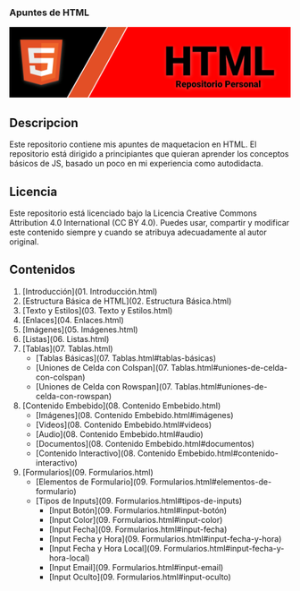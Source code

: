 ### Apuntes de HTML 

<img src="/Resources/bhtml.png">

## Descripcion

Este repositorio contiene mis apuntes de maquetacion en HTML. El repositorio está dirigido a principiantes que quieran aprender los conceptos básicos de JS, basado un poco en mi experiencia como autodidacta.

## Licencia

Este repositorio está licenciado bajo la Licencia Creative Commons Attribution 4.0 International (CC BY 4.0). Puedes usar, compartir y modificar este contenido siempre y cuando se atribuya adecuadamente al autor original.


## Contenidos

1. [Introducción](01. Introducción.html)
2. [Estructura Básica de HTML](02. Estructura Básica.html)
3. [Texto y Estilos](03. Texto y Estilos.html)
4. [Enlaces](04. Enlaces.html)
5. [Imágenes](05. Imágenes.html)
6. [Listas](06. Listas.html)
7. [Tablas](07. Tablas.html)
    - [Tablas Básicas](07. Tablas.html#tablas-básicas)
    - [Uniones de Celda con Colspan](07. Tablas.html#uniones-de-celda-con-colspan)
    - [Uniones de Celda con Rowspan](07. Tablas.html#uniones-de-celda-con-rowspan)
8. [Contenido Embebido](08. Contenido Embebido.html)
    - [Imágenes](08. Contenido Embebido.html#imágenes)
    - [Videos](08. Contenido Embebido.html#videos)
    - [Audio](08. Contenido Embebido.html#audio)
    - [Documentos](08. Contenido Embebido.html#documentos)
    - [Contenido Interactivo](08. Contenido Embebido.html#contenido-interactivo)
9. [Formularios](09. Formularios.html)
    - [Elementos de Formulario](09. Formularios.html#elementos-de-formulario)
    - [Tipos de Inputs](09. Formularios.html#tipos-de-inputs)
        - [Input Botón](09. Formularios.html#input-botón)
        - [Input Color](09. Formularios.html#input-color)
        - [Input Fecha](09. Formularios.html#input-fecha)
        - [Input Fecha y Hora](09. Formularios.html#input-fecha-y-hora)
        - [Input Fecha y Hora Local](09. Formularios.html#input-fecha-y-hora-local)
        - [Input Email](09. Formularios.html#input-email)
        - [Input Oculto](09. Formularios.html#input-oculto)

